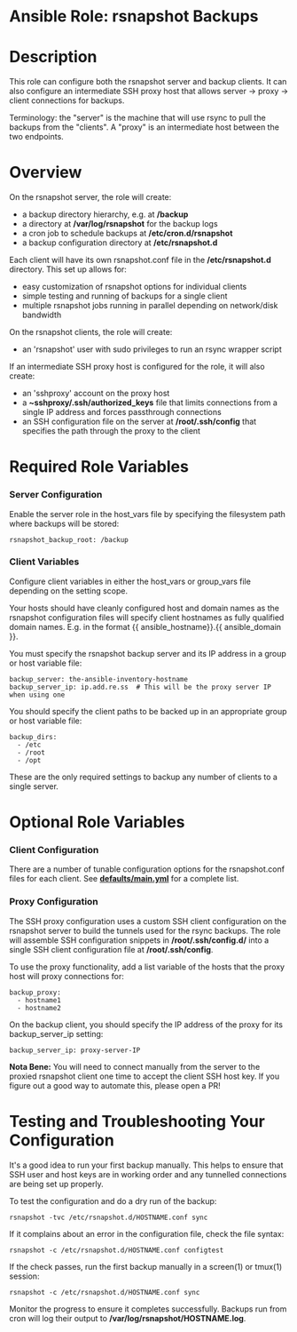 # Ansible Role: rsnapshot Backups

# Description

This role can configure both the rsnapshot server and backup clients. It can
also configure an intermediate SSH proxy host that allows server -> proxy ->
client connections for backups.

Terminology: the "server" is the machine that will use rsync to pull the
backups from the "clients". A "proxy" is an intermediate host between the two
endpoints.

# Overview

On the rsnapshot server, the role will create:

  - a backup directory hierarchy, e.g. at **/backup**
  - a directory at **/var/log/rsnapshot** for the backup logs
  - a cron job to schedule backups at **/etc/cron.d/rsnapshot**
  - a backup configuration directory at **/etc/rsnapshot.d**

Each client will have its own rsnapshot.conf file in the **/etc/rsnapshot.d**
directory. This set up allows for:

  - easy customization of rsnapshot options for individual clients
  - simple testing and running of backups for a single client
  - multiple rsnapshot jobs running in parallel depending on network/disk bandwidth

On the rsnapshot clients, the role will create:

  - an 'rsnapshot' user with sudo privileges to run an rsync wrapper script

If an intermediate SSH proxy host is configured for the role, it will also create:

  - an 'sshproxy' account on the proxy host
  - a **~sshproxy/.ssh/authorized_keys** file that limits connections from a single IP
    address and forces passthrough connections
  - an SSH configuration file on the server at **/root/.ssh/config** that
    specifies the path through the proxy to the client

# Required Role Variables

### Server Configuration

Enable the server role in the host_vars file by specifying the filesystem path
where backups will be stored:

```
rsnapshot_backup_root: /backup
```

### Client Variables

Configure client variables in either the host_vars or group_vars file depending on the
setting scope.

Your hosts should have cleanly configured host and domain names as the
rsnapshot configuration files will specify client hostnames as fully qualified
domain names. E.g. in the format {{ ansible_hostname}}.{{ ansible_domain }}.

You must specify the rsnapshot backup server and its IP address in a group or
host variable file:

```
backup_server: the-ansible-inventory-hostname
backup_server_ip: ip.add.re.ss  # This will be the proxy server IP when using one
```

You should specify the client paths to be backed up in an appropriate group or
host variable file:

```
backup_dirs:
  - /etc
  - /root
  - /opt
```

These are the only required settings to backup any number of clients to a single server.

# Optional Role Variables

### Client Configuration

There are a number of tunable configuration options for the rsnapshot.conf files
for each client. See **[defaults/main.yml](defaults/main.yml)** for a complete list.

### Proxy Configuration

The SSH proxy configuration uses a custom SSH client configuration on the
rsnapshot server to build the tunnels used for the rsync backups. The role will
assemble SSH configuration snippets in **/root/.ssh/config.d/** into a single SSH
client configuration file at **/root/.ssh/config**.

To use the proxy functionality, add a list variable of the hosts that the proxy
host will proxy connections for:

```
backup_proxy:
  - hostname1
  - hostname2
```

On the backup client, you should specify the IP address of the proxy for its backup_server_ip
setting:


```
backup_server_ip: proxy-server-IP
```

**Nota Bene:** You will need to connect manually from the server to the proxied
rsnapshot client one time to accept the client SSH host key. If you figure out
a good way to automate this, please open a PR!

# Testing and Troubleshooting Your Configuration

It's a good idea to run your first backup manually. This helps to ensure that
SSH user and host keys are in working order and any tunnelled connections are being
set up properly.

To test the configuration and do a dry run of the backup:

```
rsnapshot -tvc /etc/rsnapshot.d/HOSTNAME.conf sync
```

If it complains about an error in the configuration file, check the file syntax:

```
rsnapshot -c /etc/rsnapshot.d/HOSTNAME.conf configtest
```

If the check passes, run the first backup manually in a screen(1) or tmux(1)
session:

```
rsnapshot -c /etc/rsnapshot.d/HOSTNAME.conf sync
```

Monitor the progress to ensure it completes successfully. Backups run from cron
will log their output to **/var/log/rsnapshot/HOSTNAME.log**.
